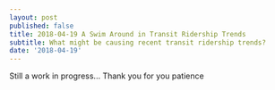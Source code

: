```yaml
---
layout: post
published: false
title: 2018-04-19 A Swim Around in Transit Ridership Trends
subtitle: What might be causing recent transit ridership trends?
date: '2018-04-19'
---
```

Still a work in progress... Thank you for you patience
